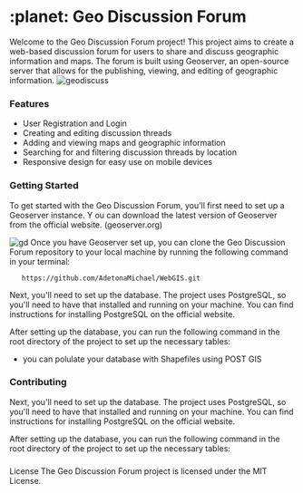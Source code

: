 # :planet: Geo Discussion Forum
Welcome to the Geo Discussion Forum project! This project aims to create a web-based 
discussion forum for users to share and discuss geographic information and maps. 
The forum is built using Geoserver, an open-source server that allows for the publishing, viewing, 
and editing of geographic information.
![geodiscuss](https://user-images.githubusercontent.com/36950610/214762297-fa17c012-3d98-41c6-ae6c-107d19b1bf58.PNG)
<br/>
### Features
- User Registration and Login
- Creating and editing discussion threads
- Adding and viewing maps and geographic information
- Searching for and filtering discussion threads by location
- Responsive design for easy use on mobile devices

### Getting Started
To get started with the Geo Discussion Forum, you'll first need to set up a Geoserver instance. Y
ou can download the latest version of Geoserver from the official website. 
(geoserver.org)

![gd](https://user-images.githubusercontent.com/36950610/214763396-8f94ee84-260a-4c2d-a643-22cdda8b6a99.PNG)
Once you have Geoserver set up, you can clone the Geo Discussion Forum repository to your local machine by running the following command in your terminal:

``` text 
   https://github.com/AdetonaMichael/WebGIS.git
```
Next, you'll need to set up the database. The project uses PostgreSQL, so you'll need to have that installed and running on your machine. You can find instructions for installing PostgreSQL on the official website.

After setting up the database, you can run the following command in the root directory of the project to set up the necessary tables:
- you can polulate your database with Shapefiles using POST GIS

### Contributing
Next, you'll need to set up the database. The project uses PostgreSQL, so you'll need to have that installed and running on your machine. You can find instructions for installing PostgreSQL on the official website.

After setting up the database, you can run the following command in the root directory of the project to set up the necessary tables:

###
License
The Geo Discussion Forum project is licensed under the MIT License.

